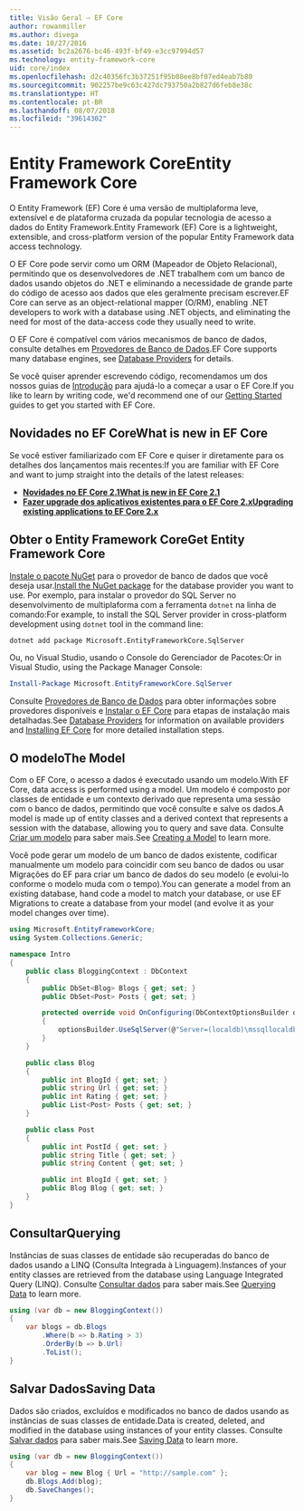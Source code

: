 ```yaml
---
title: Visão Geral – EF Core
author: rowanmiller
ms.author: divega
ms.date: 10/27/2016
ms.assetid: bc2a2676-bc46-493f-bf49-e3cc97994d57
ms.technology: entity-framework-core
uid: core/index
ms.openlocfilehash: d2c40356fc3b37251f95b08ee8bf07ed4eab7b80
ms.sourcegitcommit: 902257be9c63c427dc793750a2b827d6feb8e38c
ms.translationtype: HT
ms.contentlocale: pt-BR
ms.lasthandoff: 08/07/2018
ms.locfileid: "39614302"
---
```

# <a name="entity-framework-core"></a><span data-ttu-id="5f463-102">Entity Framework Core</span><span class="sxs-lookup"><span data-stu-id="5f463-102">Entity Framework Core</span></span>

<span data-ttu-id="5f463-103">O Entity Framework (EF) Core é uma versão de multiplaforma leve, extensível e de plataforma cruzada da popular tecnologia de acesso a dados do Entity Framework.</span><span class="sxs-lookup"><span data-stu-id="5f463-103">Entity Framework (EF) Core is a lightweight, extensible, and cross-platform version of the popular Entity Framework data access technology.</span></span>

<span data-ttu-id="5f463-104">O EF Core pode servir como um ORM (Mapeador de Objeto Relacional), permitindo que os desenvolvedores de .NET trabalhem com um banco de dados usando objetos do .NET e eliminando a necessidade de grande parte do código de acesso aos dados que eles geralmente precisam escrever.</span><span class="sxs-lookup"><span data-stu-id="5f463-104">EF Core can serve as an object-relational mapper (O/RM), enabling .NET developers to work with a database using .NET objects, and eliminating the need for most of the data-access code they usually need to write.</span></span>

<span data-ttu-id="5f463-105">O EF Core é compatível com vários mecanismos de banco de dados, consulte detalhes em [Provedores de Banco de Dados](providers/index.md).</span><span class="sxs-lookup"><span data-stu-id="5f463-105">EF Core supports many database engines, see [Database Providers](providers/index.md) for details.</span></span>

<span data-ttu-id="5f463-106">Se você quiser aprender escrevendo código, recomendamos um dos nossos guias de [Introdução](get-started/index.md) para ajudá-lo a começar a usar o EF Core.</span><span class="sxs-lookup"><span data-stu-id="5f463-106">If you like to learn by writing code, we'd recommend one of our [Getting Started](get-started/index.md) guides to get you started with EF Core.</span></span>

## <a name="what-is-new-in-ef-core"></a><span data-ttu-id="5f463-107">Novidades no EF Core</span><span class="sxs-lookup"><span data-stu-id="5f463-107">What is new in EF Core</span></span>

<span data-ttu-id="5f463-108">Se você estiver familiarizado com EF Core e quiser ir diretamente para os detalhes dos lançamentos mais recentes:</span><span class="sxs-lookup"><span data-stu-id="5f463-108">If you are familiar with EF Core and want to jump straight into the details of the latest releases:</span></span>

- <span data-ttu-id="5f463-109">**[Novidades no EF Core 2.1](xref:core/what-is-new/ef-core-2.1)**</span><span class="sxs-lookup"><span data-stu-id="5f463-109">**[What is new in EF Core 2.1](xref:core/what-is-new/ef-core-2.1)**</span></span>
- <span data-ttu-id="5f463-110">**[Fazer upgrade dos aplicativos existentes para o EF Core 2.x](xref:core/miscellaneous/1x-2x-upgrade)**</span><span class="sxs-lookup"><span data-stu-id="5f463-110">**[Upgrading existing applications to EF Core 2.x](xref:core/miscellaneous/1x-2x-upgrade)**</span></span>


## <a name="get-entity-framework-core"></a><span data-ttu-id="5f463-111">Obter o Entity Framework Core</span><span class="sxs-lookup"><span data-stu-id="5f463-111">Get Entity Framework Core</span></span>

<span data-ttu-id="5f463-112">[Instale o pacote NuGet](https://docs.nuget.org/ndocs/quickstart/use-a-package) para o provedor de banco de dados que você deseja usar.</span><span class="sxs-lookup"><span data-stu-id="5f463-112">[Install the NuGet package](https://docs.nuget.org/ndocs/quickstart/use-a-package) for the database provider you want to use.</span></span> <span data-ttu-id="5f463-113">Por exemplo, para instalar o provedor do SQL Server no desenvolvimento de multiplaforma com a ferramenta `dotnet` na linha de comando:</span><span class="sxs-lookup"><span data-stu-id="5f463-113">For example, to install the SQL Server provider in cross-platform development using `dotnet` tool in the command line:</span></span>

``` Console
dotnet add package Microsoft.EntityFrameworkCore.SqlServer
```

<span data-ttu-id="5f463-114">Ou, no Visual Studio, usando o Console do Gerenciador de Pacotes:</span><span class="sxs-lookup"><span data-stu-id="5f463-114">Or in Visual Studio, using the Package Manager Console:</span></span>

``` PowerShell
Install-Package Microsoft.EntityFrameworkCore.SqlServer
```
<span data-ttu-id="5f463-115">Consulte [Provedores de Banco de Dados](providers/index.md) para obter informações sobre provedores disponíveis e [Instalar o EF Core](get-started/install/index.md) para etapas de instalação mais detalhadas.</span><span class="sxs-lookup"><span data-stu-id="5f463-115">See [Database Providers](providers/index.md) for information on available providers and [Installing EF Core](get-started/install/index.md) for more detailed installation steps.</span></span>

## <a name="the-model"></a><span data-ttu-id="5f463-116">O modelo</span><span class="sxs-lookup"><span data-stu-id="5f463-116">The Model</span></span>

<span data-ttu-id="5f463-117">Com o EF Core, o acesso a dados é executado usando um modelo.</span><span class="sxs-lookup"><span data-stu-id="5f463-117">With EF Core, data access is performed using a model.</span></span> <span data-ttu-id="5f463-118">Um modelo é composto por classes de entidade e um contexto derivado que representa uma sessão com o banco de dados, permitindo que você consulte e salve os dados.</span><span class="sxs-lookup"><span data-stu-id="5f463-118">A model is made up of entity classes and a derived context that represents a session with the database, allowing you to query and save data.</span></span> <span data-ttu-id="5f463-119">Consulte [Criar um modelo](modeling/index.md) para saber mais.</span><span class="sxs-lookup"><span data-stu-id="5f463-119">See [Creating a Model](modeling/index.md) to learn more.</span></span>

<span data-ttu-id="5f463-120">Você pode gerar um modelo de um banco de dados existente, codificar manualmente um modelo para coincidir com seu banco de dados ou usar Migrações do EF para criar um banco de dados do seu modelo (e evolui-lo conforme o modelo muda com o tempo).</span><span class="sxs-lookup"><span data-stu-id="5f463-120">You can generate a model from an existing database, hand code a model to match your database, or use EF Migrations to create a database from your model (and evolve it as your model changes over time).</span></span>

``` csharp
using Microsoft.EntityFrameworkCore;
using System.Collections.Generic;

namespace Intro
{
    public class BloggingContext : DbContext
    {
        public DbSet<Blog> Blogs { get; set; }
        public DbSet<Post> Posts { get; set; }

        protected override void OnConfiguring(DbContextOptionsBuilder optionsBuilder)
        {
            optionsBuilder.UseSqlServer(@"Server=(localdb)\mssqllocaldb;Database=MyDatabase;Trusted_Connection=True;");
        }
    }

    public class Blog
    {
        public int BlogId { get; set; }
        public string Url { get; set; }
        public int Rating { get; set; }
        public List<Post> Posts { get; set; }
    }

    public class Post
    {
        public int PostId { get; set; }
        public string Title { get; set; }
        public string Content { get; set; }

        public int BlogId { get; set; }
        public Blog Blog { get; set; }
    }
}
```

## <a name="querying"></a><span data-ttu-id="5f463-121">Consultar</span><span class="sxs-lookup"><span data-stu-id="5f463-121">Querying</span></span>

<span data-ttu-id="5f463-122">Instâncias de suas classes de entidade são recuperadas do banco de dados usando a LINQ (Consulta Integrada à Linguagem).</span><span class="sxs-lookup"><span data-stu-id="5f463-122">Instances of your entity classes are retrieved from the database using Language Integrated Query (LINQ).</span></span> <span data-ttu-id="5f463-123">Consulte [Consultar dados](querying/index.md) para saber mais.</span><span class="sxs-lookup"><span data-stu-id="5f463-123">See [Querying Data](querying/index.md) to learn more.</span></span>

``` csharp
using (var db = new BloggingContext())
{
    var blogs = db.Blogs
        .Where(b => b.Rating > 3)
        .OrderBy(b => b.Url)
        .ToList();
}
```

## <a name="saving-data"></a><span data-ttu-id="5f463-124">Salvar Dados</span><span class="sxs-lookup"><span data-stu-id="5f463-124">Saving Data</span></span>

<span data-ttu-id="5f463-125">Dados são criados, excluídos e modificados no banco de dados usando as instâncias de suas classes de entidade.</span><span class="sxs-lookup"><span data-stu-id="5f463-125">Data is created, deleted, and modified in the database using instances of your entity classes.</span></span> <span data-ttu-id="5f463-126">Consulte [Salvar dados](saving/index.md) para saber mais.</span><span class="sxs-lookup"><span data-stu-id="5f463-126">See [Saving Data](saving/index.md) to learn more.</span></span>

``` csharp
using (var db = new BloggingContext())
{
    var blog = new Blog { Url = "http://sample.com" };
    db.Blogs.Add(blog);
    db.SaveChanges();
}
```
